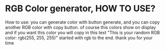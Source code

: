 # RGB Color generator, HOW TO USE?
How to use: you can generate color with button generate, and you can copy another RGB color with copy button. of course this colors show on display and if you want this color you will copy in this text "This is your random RGB color: rgb(255, 255, 255)" started with rgb to the end. thank you for your time